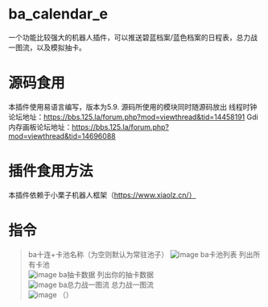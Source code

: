 # ba_calendar_e
一个功能比较强大的机器人插件，可以推送碧蓝档案/蓝色档案的日程表，总力战一图流，以及模拟抽卡。
# 源码食用
本插件使用易语言编写，版本为5.9.
源码所使用的模块同时随源码放出
线程时钟论坛地址：https://bbs.125.la/forum.php?mod=viewthread&tid=14458191
Gdi内存画板论坛地址：https://bbs.125.la/forum.php?mod=viewthread&tid=14696088
# 插件食用方法
本插件依赖于小栗子机器人框架（https://www.xiaolz.cn/）
# 指令
>  ba十连+卡池名称（为空则默认为常驻池子）
![image](https://user-images.githubusercontent.com/20775434/167645774-b5098145-0cb8-4c01-a5e0-e84f9b29d58f.png)
>  ba卡池列表
列出所有卡池<br>
![image](https://user-images.githubusercontent.com/20775434/167646015-256a53a1-8c6a-4a61-8087-b7346d118491.png)
>  ba抽卡数据
列出你的抽卡数据<br>
![image](https://user-images.githubusercontent.com/20775434/167646201-d6d3a73b-f8d6-4df5-8a39-3a5c4d1c84b7.png)
>  ba总力战一图流
总力战一图流<br>
![image](https://user-images.githubusercontent.com/20775434/167646506-d891c4cb-3c57-4f3e-9f85-ce40876a9137.png)
（）
